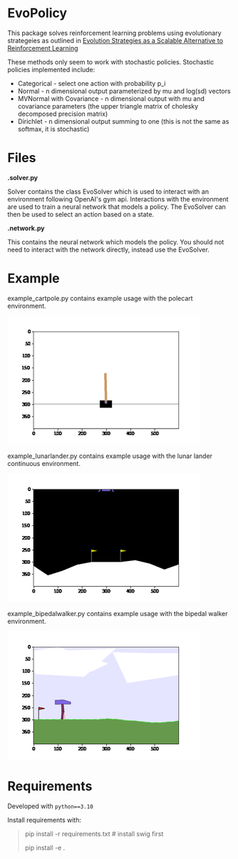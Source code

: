 # EvoPolicy

This package solves reinforcement learning problems using evolutionary strategeies as outlined in [Evolution Strategies as a Scalable Alternative to Reinforcement Learning](https://arxiv.org/abs/1703.03864)

These methods only seem to work with stochastic policies. Stochastic policies implemented include:

- Categorical - select one action with probability p_i
- Normal - n dimensional output parameterized by mu and log(sd) vectors
- MVNormal with Covariance - n dimensional output with mu and covariance parameters (the upper triangle matrix of cholesky decomposed precision matrix)
- Dirichlet - n dimensional output summing to one (this is not the same as softmax, it is stochastic)

# Files

**.solver.py**

Solver contains the class EvoSolver which is used to interact with an environment following OpenAI's gym api. Interactions with the environment are used to train a neural network that models a policy. The EvoSolver can then be used to select an action based on a state.

**.network.py**

This contains the neural network which models the policy. You should not need to interact with the network directly, instead use the EvoSolver.

# Example

example_cartpole.py contains example usage with the polecart environment.

![](gifs/cartpole.gif)

example_lunarlander.py contains example usage with the lunar lander continuous environment.

![](gifs/lunarlander.gif)

example_bipedalwalker.py contains example usage with the bipedal walker environment.

![](gifs/walker300.gif)

# Requirements

Developed with `python==3.10`

Install requirements with:

> pip install -r requirements.txt # install swig first
> 
> pip install -e .
